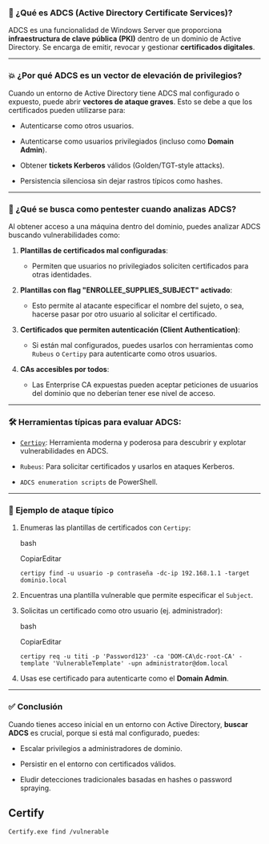 ### 🔐 ¿Qué es ADCS (Active Directory Certificate Services)?

ADCS es una funcionalidad de Windows Server que proporciona **infraestructura de clave pública (PKI)** dentro de un dominio de Active Directory. Se encarga de emitir, revocar y gestionar **certificados digitales**.

---

### 💥 ¿Por qué ADCS es un vector de elevación de privilegios?

Cuando un entorno de Active Directory tiene ADCS mal configurado o expuesto, puede abrir **vectores de ataque graves**. Esto se debe a que los certificados pueden utilizarse para:

- Autenticarse como otros usuarios.
    
- Autenticarse como usuarios privilegiados (incluso como **Domain Admin**).
    
- Obtener **tickets Kerberos** válidos (Golden/TGT-style attacks).
    
- Persistencia silenciosa sin dejar rastros típicos como hashes.
    

---

### 🧠 ¿Qué se busca como pentester cuando analizas ADCS?

Al obtener acceso a una máquina dentro del dominio, puedes analizar ADCS buscando vulnerabilidades como:

1. **Plantillas de certificados mal configuradas**:
    
    - Permiten que usuarios no privilegiados soliciten certificados para otras identidades.
        
2. **Plantillas con flag "ENROLLEE_SUPPLIES_SUBJECT" activado**:
    
    - Esto permite al atacante especificar el nombre del sujeto, o sea, hacerse pasar por otro usuario al solicitar el certificado.
        
3. **Certificados que permiten autenticación (Client Authentication)**:
    
    - Si están mal configurados, puedes usarlos con herramientas como `Rubeus` o `Certipy` para autenticarte como otros usuarios.
        
4. **CAs accesibles por todos**:
    
    - Las Enterprise CA expuestas pueden aceptar peticiones de usuarios del dominio que no deberían tener ese nivel de acceso.
        

---

### 🛠 Herramientas típicas para evaluar ADCS:

- [`Certipy`](https://github.com/ly4k/Certipy): Herramienta moderna y poderosa para descubrir y explotar vulnerabilidades en ADCS.
    
- `Rubeus`: Para solicitar certificados y usarlos en ataques Kerberos.
    
- `ADCS enumeration scripts` de PowerShell.
    

---

### 🎯 Ejemplo de ataque típico

1. Enumeras las plantillas de certificados con `Certipy`:
    
    bash
    
    CopiarEditar
    
    `certipy find -u usuario -p contraseña -dc-ip 192.168.1.1 -target dominio.local`
    
2. Encuentras una plantilla vulnerable que permite especificar el `Subject`.
    
3. Solicitas un certificado como otro usuario (ej. administrador):
    
    bash
    
    CopiarEditar
    
    `certipy req -u titi -p 'Password123' -ca 'DOM-CA\dc-root-CA' -template 'VulnerableTemplate' -upn administrator@dom.local`
    
4. Usas ese certificado para autenticarte como el **Domain Admin**.
    

---

### ✅ Conclusión

Cuando tienes acceso inicial en un entorno con Active Directory, **buscar ADCS** es crucial, porque si está mal configurado, puedes:

- Escalar privilegios a administradores de dominio.
    
- Persistir en el entorno con certificados válidos.
    
- Eludir detecciones tradicionales basadas en hashes o password spraying.




## Certify

```
Certify.exe find /vulnerable
```